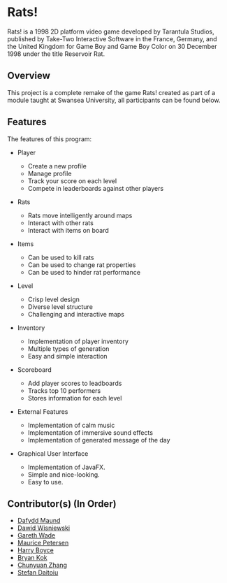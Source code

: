 # Rats!
Rats! is a 1998 2D platform video game developed by Tarantula Studios, published by Take-Two Interactive Software in the France, Germany, and the United Kingdom for Game Boy and Game Boy Color on 30 December 1998 under the title Reservoir Rat.

## Overview
This project is a complete remake of the game Rats! created as part of a module taught at Swansea University, all participants can be found below.

## Features
The features of this program:

* Player
  * Create a new profile
  * Manage profile
  * Track your score on each level
  * Compete in leaderboards against other players

* Rats
  * Rats move intelligently around maps
  * Interact with other rats
  * Interact with items on board

* Items
  * Can be used to kill rats
  * Can be used to change rat properties
  * Can be used to hinder rat performance

* Level
  * Crisp level design
  * Diverse level structure
  * Challenging and interactive maps

* Inventory
  * Implementation of player inventory
  * Multiple types of generation
  * Easy and simple interaction

* Scoreboard
  * Add player scores to leadboards
  * Tracks top 10 performers
  * Stores information for each level

* External Features
  * Implementation of calm music
  * Implementation of immersive sound effects
  * Implementation of generated message of the day

* Graphical User Interface
  * Implementation of JavaFX.
  * Simple and nice-looking.
  * Easy to use.

## Contributor(s) (In Order)
* [Dafydd Maund](https://github.com/Stryzhh)
* [Dawid Wisniewski](https://github.com/SnickyBicky)
* [Gareth Wade](https://github.com/WickedI)
* [Maurice Petersen](https://github.com/devhambe)
* [Harry Boyce](https://github.com/harryboyce2011556)
* [Bryan Kok](https://github.com/DishonestOne)
* [Chunyuan Zhang](https://github.com/HtmlIsTheBestProgrammingLanaguage)
* [Stefan Daitoiu](https://github.com/Ethosss)
